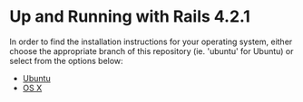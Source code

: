 # Up and Running with Rails 4.2.1

In order to find the installation instructions for your operating system, either choose the appropriate branch of this repository (ie. 'ubuntu' for Ubuntu) or select from the options below:

* [Ubuntu](https://github.com/leesharma/up-and-running-rails/tree/ubuntu)
* [OS X](https://github.com/leesharma/up-and-running-rails/tree/osx)
